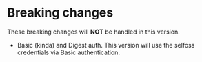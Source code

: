 # Breaking changes

These breaking changes will **NOT** be handled in this version.

- Basic (kinda) and Digest auth. This version will use the selfoss credentials via Basic authentication. 